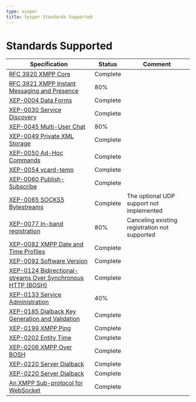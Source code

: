 ```yaml
---
type: vysper
title: Vysper Standards Supported
---
```


# Standards Supported

| Specification | Status | Comment |
|---|---|---|
| [RFC 3920 XMPP Core](http://www.ietf.org/rfc/rfc3920.txt) | Complete | &nbsp; |
| [RFC 3921 XMPP Instant Messaging and Presence](http://www.ietf.org/rfc/rfc3921.txt) | 80% | &nbsp; |
| [XEP-0004 Data Forms](http://xmpp.org/extensions/xep-0004.html) | Complete |&nbsp;|
| [XEP-0030 Service Discovery](http://xmpp.org/extensions/xep-0030.html) | Complete |&nbsp;|
| [XEP-0045 Multi-User Chat](http://xmpp.org/extensions/xep-0045.html) | 80% |&nbsp;|
| [XEP-0049 Private XML Storage](http://xmpp.org/extensions/xep-0029.html) | Complete |&nbsp;|
| [XEP-0050 Ad-Hoc Commands](http://xmpp.org/extensions/xep-0050.html) | Complete |&nbsp;|
| [XEP-0054 vcard-temp](http://xmpp.org/extensions/xep-0054.html) | Complete |&nbsp;|
| [XEP-0060 Publish-Subscribe](http://xmpp.org/extensions/xep-0060.html)  | Complete |&nbsp;|
| [XEP-0065 SOCKS5 Bytestreams](http://xmpp.org/extensions/xep-0065.html)  | Complete | The optional UDP support not implemented |
| [XEP-0077 In-band registration](http://xmpp.org/extensions/xep-0077.html) | 80% | Canceling existing registration not supported |
| [XEP-0082 XMPP Date and Time Profiles](http://xmpp.org/extensions/xep-0082.html) | Complete |&nbsp;|
| [XEP-0092 Software Version](http://xmpp.org/extensions/xep-0092.html) | Complete |&nbsp;|
| [XEP-0124 Bidirectional-streams Over Synchronous HTTP (BOSH)](http://xmpp.org/extensions/xep-0124.html) | Complete |&nbsp;|
| [XEP-0133 Service Administration](http://xmpp.org/extensions/xep-0133.html) | 40% |&nbsp;|
| [XEP-0185 Dialback Key Generation and Validation](http://xmpp.org/extensions/xep-0185.html) | Complete |&nbsp;|
| [XEP-0199 XMPP Ping](http://xmpp.org/extensions/xep-0199.html) | Complete |&nbsp;|
| [XEP-0202 Entity Time](http://xmpp.org/extensions/xep-0202.html) | Complete |&nbsp;|
| [XEP-0206 XMPP Over BOSH](http://xmpp.org/extensions/xep-0206.html) | Complete |&nbsp;|
| [XEP-0220 Server Dialback](http://xmpp.org/extensions/xep-0220.html) | Complete |&nbsp;|
| [XEP-0220 Server Dialback](http://xmpp.org/extensions/xep-0220.html) | Complete |&nbsp;|
| [An XMPP Sub-protocol for WebSocket](http://tools.ietf.org/html/draft-moffitt-xmpp-over-websocket-00 ) | Complete |&nbsp;|

